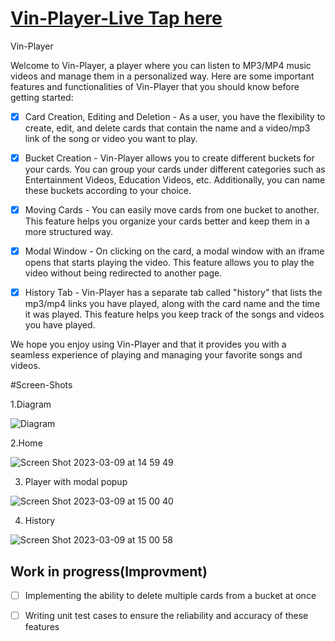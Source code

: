 
# [Vin-Player-Live Tap here](https://vin-player.netlify.app/)

Vin-Player

Welcome to Vin-Player, a player where you can listen to MP3/MP4 music videos and manage them in a personalized way. Here are some important features and functionalities of Vin-Player that you should know before getting started:

 - [x]  Card Creation, Editing and Deletion - As a user, you have the flexibility to create, edit, and delete cards that contain the name and a video/mp3 link of the song or video you want to play.

 - [x] Bucket Creation - Vin-Player allows you to create different buckets for your cards. You can group your cards under different categories such as Entertainment Videos, Education Videos, etc. Additionally, you can name these buckets according to your choice.

  - [x] Moving Cards - You can easily move cards from one bucket to another. This feature helps you organize your cards better and keep them in a more structured way.

  - [x] Modal Window - On clicking on the card, a modal window with an iframe opens that starts playing the video. This feature allows you to play the video without being redirected to another page.

  - [x] History Tab - Vin-Player has a separate tab called "history" that lists the mp3/mp4 links you have played, along with the card name and the time it was played. This feature helps you keep track of the songs and videos you have played.

We hope you enjoy using Vin-Player and that it provides you with a seamless experience of playing and managing your favorite songs and videos.

#Screen-Shots

1.Diagram

![Diagram](https://user-images.githubusercontent.com/51878340/223986922-4ea8374f-42d7-4148-b846-e1042ee242ff.png)

2.Home

![Screen Shot 2023-03-09 at 14 59 49](https://user-images.githubusercontent.com/51878340/223987137-86fcbf84-b72b-4c6a-ba59-48e91eb37ad9.png)

3. Player with modal popup


![Screen Shot 2023-03-09 at 15 00 40](https://user-images.githubusercontent.com/51878340/223987272-c8b763f5-3c6a-4699-8631-f1c039e4b96a.png)

4. History

![Screen Shot 2023-03-09 at 15 00 58](https://user-images.githubusercontent.com/51878340/223987346-4208644f-72ee-4500-b70c-bfebcc13e077.png)


## Work in progress(Improvment)

- [ ] Implementing the ability to delete multiple cards from a bucket at once
- [ ] Writing unit test cases to ensure the reliability and accuracy of these features









